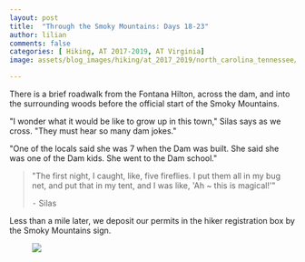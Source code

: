 ```yaml
---
layout: post
title:  "Through the Smoky Mountains: Days 18-23"
author: lilian
comments: false
categories: [ Hiking, AT 2017-2019, AT Virginia]
image: assets/blog_images/hiking/at_2017_2019/north_carolina_tennessee/day18-23/trail_moss_2.JPG

---
```


There is a brief roadwalk from the Fontana Hilton, across the dam, and into the surrounding woods before the official start of the Smoky Mountains. 

"I wonder what it would be like to grow up in this town," Silas says as we cross. "They must hear so many dam jokes."

"One of the locals said she was 7 when the Dam was built. She said she was one of the Dam kids. She went to the Dam school."

>"The first night, I caught, like, five fireflies. I put them all in my bug net, and put that in my tent, and I was like, 'Ah ~ this is magical!'"
>
>⁃ Silas

Less than a mile later, we deposit our permits in the hiker registration box by the Smoky Mountains sign. 

<figure>
    <img src="{{site.baseurl}}/assets/blog_images/hiking/at_2017_2019/north_carolina_tennessee/day18-23/silas_smokies_start.JPG"/>
</figure>

